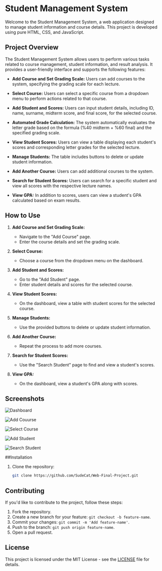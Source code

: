 # Student Management System

Welcome to the Student Management System, a web application designed to manage student information and course details. This project is developed using pure HTML, CSS, and JavaScript.

## Project Overview

The Student Management System allows users to perform various tasks related to course management, student information, and result analysis. It provides a user-friendly interface and supports the following features:

- **Add Course and Set Grading Scale:** Users can add courses to the system, specifying the grading scale for each lecture.

- **Select Course:** Users can select a specific course from a dropdown menu to perform actions related to that course.

- **Add Student and Scores:** Users can input student details, including ID, name, surname, midterm score, and final score, for the selected course.

- **Automated Grade Calculation:** The system automatically evaluates the letter grade based on the formula (%40 midterm + %60 final) and the specified grading scale.

- **View Student Scores:** Users can view a table displaying each student's scores and corresponding letter grades for the selected lecture.

- **Manage Students:** The table includes buttons to delete or update student information.

- **Add Another Course:** Users can add additional courses to the system.

- **Search for Student Scores:** Users can search for a specific student and view all scores with the respective lecture names.

- **View GPA:** In addition to scores, users can view a student's GPA calculated based on exam results.

## How to Use

1. **Add Course and Set Grading Scale:**
   - Navigate to the "Add Course" page.
   - Enter the course details and set the grading scale.

2. **Select Course:**
   - Choose a course from the dropdown menu on the dashboard.

3. **Add Student and Scores:**
   - Go to the "Add Student" page.
   - Enter student details and scores for the selected course.

4. **View Student Scores:**
   - On the dashboard, view a table with student scores for the selected course.

5. **Manage Students:**
   - Use the provided buttons to delete or update student information.

6. **Add Another Course:**
   - Repeat the process to add more courses.

7. **Search for Student Scores:**
   - Use the "Search Student" page to find and view a student's scores.

8. **View GPA:**
   - On the dashboard, view a student's GPA along with scores.

## Screenshots

![Dashboard](https://github.com/SudeCat/Web-Final-Project/assets/81020923/3d1a9d6c-559f-4531-9cff-ec88d3d02e3b)

![Add Couurse](https://github.com/SudeCat/Web-Final-Project/assets/81020923/b1282c23-3769-4a14-a1b0-bc5a2b073e20)

![Select Course](https://github.com/SudeCat/Web-Final-Project/assets/81020923/75bc26d1-8d08-4d2c-8ed8-5bf3a3372a0e)

![Add Student](https://github.com/SudeCat/Web-Final-Project/assets/81020923/19ff3110-da56-4509-b877-37c80b7db936)

![Search Student](https://github.com/SudeCat/Web-Final-Project/assets/81020923/7ae0b82b-b4f9-4340-9d87-04b069a5bb78)


##Installation

1. Clone the repository:
   ```bash
   git clone https://github.com/SudeCat/Web-Final-Project.git

## Contributing

If you'd like to contribute to the project, follow these steps:

1. Fork the repository.
2. Create a new branch for your feature: `git checkout -b feature-name`.
3. Commit your changes: `git commit -m 'Add feature-name'`.
4. Push to the branch: `git push origin feature-name`.
5. Open a pull request.

## License

This project is licensed under the MIT License - see the [LICENSE](LICENSE) file for details.


